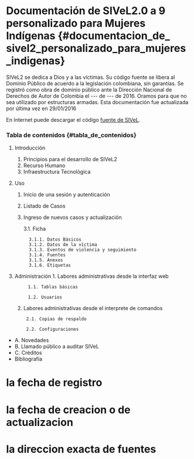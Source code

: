 
# Documentación de SIVeL2.0 a 9 personalizado para Mujeres Indígenas {#documentacion_de_ sivel2_personalizado_para_mujeres_indigenas}

SIVeL2 se dedica a Dios y a las víctimas. Su código fuente se libera al Dominio Público de acuerdo a la legislación colombiana, sin garantías. Se registró como obra de dominio público ante la Dirección Nacional de Derechos de Autor de Colombia el --- de --- de 2016. Oramos para que no sea utilizado por estructuras armadas. Esta documentación fue actualizada por última vez en 29/01/2016

En Internet puede descargar el código [fuente de SIVeL](https://github.com/pasosdeJesus/sivel2_mujeresindigenas/tree/master).

### Tabla de contenidos  {#tabla_de_contenidos}
1. Introducción
   1. Principios para el desarrollo de SIVeL2
   2. Recurso Humano
   3. Infraestructura Tecnológica
2. Uso
   1. Inicio de una sesión y autenticación
   2. Listado de Casos
   3. Ingreso de nuevos casos y actualización
         
         3.1. Ficha
            
            3.1.1. Datos Básicos
            3.1.2. Datos de la víctima
            3.1.3. Eventos de violencia y seguimiento
            3.1.4. Fuentes 
            3.1.5. Anexos
            3.1.6. Etiquetas
                
3. Administración
        1. Labores administrativas desde la interfaz web
            
            1.1. Tablas básicas
            
            1.2. Usuarios
        
    2. Labores administrativas desde el interprete de comandos
        
            2.1. Copias de respaldo
        
            2.2. Configuraciones
+ A. Novedades
+ B. Llamado público a auditar SIVeL
+ C. Créditos
+ Bibliografía
 # la fecha de registro
# la fecha de creacion o de actualizacion
# la direccion exacta de fuentes


